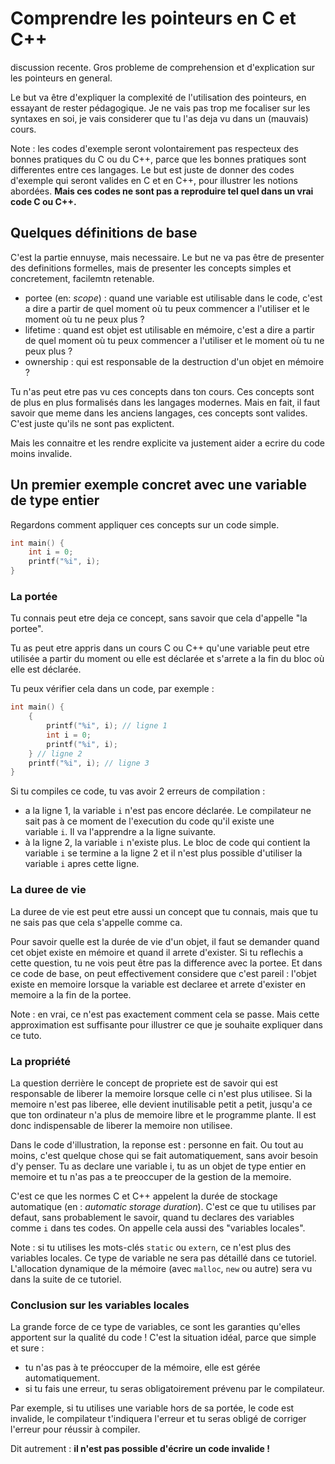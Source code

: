 
# Comprendre les pointeurs en C et C++

discussion recente. Gros probleme de comprehension et d'explication sur les pointeurs en general.

Le but va être d'expliquer la complexité de l'utilisation des pointeurs, en essayant de rester pédagogique. Je ne vais pas trop me focaliser
sur les syntaxes en soi, je vais considerer que tu l'as deja vu dans un (mauvais) cours.

Note : les codes d'exemple seront volontairement pas respecteux des bonnes pratiques du C ou du C++, parce que les bonnes pratiques sont differentes entre
ces langages. Le but est juste de donner des codes d'exemple qui seront valides en C et en C++, pour illustrer les notions abordées. **Mais ces codes ne
sont pas a reproduire tel quel dans un vrai code C ou C++.**

## Quelques définitions de base

C'est la partie ennuyse, mais necessaire. Le but ne va pas être de presenter des definitions formelles, mais de presenter les concepts simples 
et concretement, facilemtn retenable.

- portee (en: *scope*) : quand une variable est utilisable dans le code, c'est a dire a partir de quel moment où tu peux commencer a l'utiliser
et le moment où tu ne peux plus ?
- lifetime : quand est objet est utilisable en mémoire, c'est a dire a partir de quel moment où tu peux commencer a l'utiliser et le moment où
tu ne peux plus ?
- ownership : qui est responsable de la destruction d'un objet en mémoire ?

Tu n'as peut etre pas vu ces concepts dans ton cours. Ces concepts sont de plus en plus formalisés dans les langages modernes.
Mais en fait, il faut savoir que meme dans les anciens langages, ces concepts sont valides. C'est juste qu'ils ne sont pas explictent.

Mais les connaitre et les rendre explicite va justement aider a ecrire du code moins invalide.

## Un premier exemple concret avec une variable de type entier

Regardons comment appliquer ces concepts sur un code simple.

```cpp
int main() {
    int i = 0;
    printf("%i", i);
}
```

### La portée

Tu connais peut etre deja ce concept, sans savoir que cela d'appelle "la portee".

Tu as peut etre appris dans un cours C ou C++ qu'une variable peut etre utilisée a partir du moment ou elle est déclarée et s'arrete a la fin du bloc
où elle est déclarée.

Tu peux vérifier cela dans un code, par exemple :

```cpp
int main() {
    {
        printf("%i", i); // ligne 1
        int i = 0;
        printf("%i", i);
    } // ligne 2
    printf("%i", i); // ligne 3
}
```

Si tu compiles ce code, tu vas avoir 2 erreurs de compilation :

- a la ligne 1, la variable `i` n'est pas encore déclarée. Le compilateur ne sait pas à ce moment de l'execution du code qu'il existe une\
variable `i`. Il va l'apprendre a la ligne suivante.
- à la ligne 2, la variable `i` n'existe plus. Le bloc de code qui contient la variable `i` se termine a la ligne 2 et il n'est plus possible
d'utiliser la variable `i` apres cette ligne.

### La duree de vie

La duree de vie est peut etre aussi un concept que tu connais, mais que tu ne sais pas que cela s'appelle comme ca.

Pour savoir quelle est la durée de vie d'un objet, il faut se demander quand cet objet existe en mémoire et quand il arrete d'exister.
Si tu reflechis a cette question, tu ne vois peut être pas la difference avec la portee. Et dans ce code de base, on peut effectivement 
considere que c'est pareil : l'objet existe en memoire lorsque la variable est declaree et arrete d'exister en memoire a la fin de la portee.

Note : en vrai, ce n'est pas exactement comment cela se passe. Mais cette approximation est suffisante pour illustrer ce que je souhaite expliquer dans
ce tuto.

### La propriété

La question derrière le concept de propriete est de savoir qui est responsable de liberer la memoire lorsque celle ci n'est plus utilisee. Si la
memoire n'est pas liberee, elle devient inutilisable petit a petit, jusqu'a ce que ton ordinateur n'a plus de memoire libre et le programme plante.
Il est donc indispensable de liberer la memoire non utilisee.

Dans le code d'illustration, la reponse est : personne en fait. Ou tout au moins, c'est quelque chose qui se fait automatiquement, sans avoir
besoin d'y penser. Tu as declare une variable i, tu as un objet de type entier en memoire et tu n'as pas a te preoccuper de la gestion de la memoire.

C'est ce que les normes C et C++ appelent la durée de stockage automatique (en : *automatic storage duration*). C'est ce que tu utilises par defaut,
sans probablement le savoir, quand tu declares des variables comme `i` dans tes codes. On appelle cela aussi des "variables locales".

Note : si tu utilises les mots-clés `static` ou `extern`, ce n'est plus des variables locales. Ce type de variable ne sera pas détaillé dans ce tutoriel.
L'allocation dynamique de la mémoire (avec `malloc`, `new` ou autre) sera vu dans la suite de ce tutoriel.

### Conclusion sur les variables locales

La grande force de ce type de variables, ce sont les garanties qu'elles apportent sur la qualité du code ! C'est la situation idéal, parce que simple
et sure :

- tu n'as pas à te préoccuper de la mémoire, elle est gérée automatiquement.
- si tu fais une erreur, tu seras obligatoirement prévenu par le compilateur.

Par exemple, si tu utilises une variable hors de sa portée, le code est invalide, le compilateur t'indiquera l'erreur et tu seras obligé de corriger
l'erreur pour réussir à compiler.

Dit autrement : **il n'est pas possible d'écrire un code invalide !**











